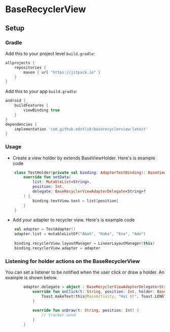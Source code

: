 # BaseRecyclerView

## Setup
### Gradle

Add this to your project level `build.gradle`:
```groovy
allprojects {
    repositories {
        maven { url "https://jitpack.io" }
    }
}
```
Add this to your app `build.gradle`:
```groovy
android {
    buildFeatures {
        viewBinding true
    }
}
dependencies {
    implementation 'com.github.edstlib:baserecyclerview:latest'
}
```

### Usage

- Create a view holder by extends BaseViewHolder. Here's is example code
```kotlin
    class TestHolder(private val binding: AdapterTestBinding): BaseViewHolder<String>(binding) {
        override fun setData(
            list: MutableList<String>,
            position: Int,
            delegate: BaseRecyclerViewAdapterDelegate<String>?
        ) {
            binding.textView.text = list[position]
        }
    }
```
- Add your adapter to recycler view. Here's is example code

```kotlin
    val adapter = TestAdapter()
    adapter.list = mutableListOf("Abah", "Kaka", "Ena", "Ade")
    
    binding.recyclerView.layoutManager = LinearLayoutManager(this)
    binding.recyclerView.adapter = adapter
```

### Listening for holder actions on the BaseRecyclerView

You can set a listener to be notified when the user click or draw a holder. An example is shown below.

```kotlin
        adapter.delegate = object : BaseRecyclerViewAdapterDelegate<String> {
            override fun onClick(t: String, position: Int, holder: BaseViewHolder<String>?) {
                Toast.makeText(this@MainActivity, "Hai $t", Toast.LENGTH_SHORT).show()
            }
            
            override fun onDraw(t: String, position: Int) {
                // tracker send
            }
        }
```
